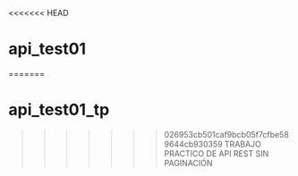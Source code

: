 <<<<<<< HEAD
# api_test01
=======
# api_test01_tp
>>>>>>> 026953cb501caf9bcb05f7cfbe589644cb930359
TRABAJO PRACTICO DE API REST SIN PAGINACIÓN
